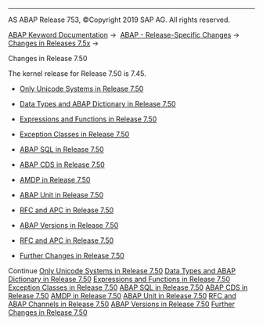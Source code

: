   

* * *

AS ABAP Release 753, ©Copyright 2019 SAP AG. All rights reserved.

[ABAP Keyword Documentation](https://help.sap.com/doc/abapdocu_753_index_htm/7.53/en-US/abenabap.htm) →  [ABAP - Release-Specific Changes](https://help.sap.com/doc/abapdocu_753_index_htm/7.53/en-US/abennews.htm) →  [Changes in Releases 7.5x](https://help.sap.com/doc/abapdocu_753_index_htm/7.53/en-US/abennews-75.htm) → 

Changes in Release 7.50

The kernel release for Release 7.50 is 7.45.

-   [Only Unicode Systems in Release 7.50](https://help.sap.com/doc/abapdocu_753_index_htm/7.53/en-US/abennews-750-unicode.htm)
    
-   [Data Types and ABAP Dictionary in Release 7.50](https://help.sap.com/doc/abapdocu_753_index_htm/7.53/en-US/abennews-750-types.htm)
    
-   [Expressions and Functions in Release 7.50](https://help.sap.com/doc/abapdocu_753_index_htm/7.53/en-US/abennews-750-expressions.htm)
    
-   [Exception Classes in Release 7.50](https://help.sap.com/doc/abapdocu_753_index_htm/7.53/en-US/abennews-750-exceptions.htm)
    
-   [ABAP SQL in Release 7.50](https://help.sap.com/doc/abapdocu_753_index_htm/7.53/en-US/abennews-750-open_sql.htm)
    
-   [ABAP CDS in Release 7.50](https://help.sap.com/doc/abapdocu_753_index_htm/7.53/en-US/abennews-750-abap_cds.htm)
    
-   [AMDP in Release 7.50](https://help.sap.com/doc/abapdocu_753_index_htm/7.53/en-US/abennews-750-amdp.htm)
    
-   [ABAP Unit in Release 7.50](https://help.sap.com/doc/abapdocu_753_index_htm/7.53/en-US/abennews-750-abap_unit.htm)
    
-   [RFC and APC in Release 7.50](https://help.sap.com/doc/abapdocu_753_index_htm/7.53/en-US/abennews-750-rfc.htm)
    
-   [ABAP Versions in Release 7.50](https://help.sap.com/doc/abapdocu_753_index_htm/7.53/en-US/abennews-750-abap_versions.htm)
    
-   [RFC and APC in Release 7.50](https://help.sap.com/doc/abapdocu_753_index_htm/7.53/en-US/abennews-750-rfc.htm)
    
-   [Further Changes in Release 7.50](https://help.sap.com/doc/abapdocu_753_index_htm/7.53/en-US/abennews-750-others.htm)
    

Continue
[Only Unicode Systems in Release 7.50](https://help.sap.com/doc/abapdocu_753_index_htm/7.53/en-US/abennews-750-unicode.htm)
[Data Types and ABAP Dictionary in Release 7.50](https://help.sap.com/doc/abapdocu_753_index_htm/7.53/en-US/abennews-750-types.htm)
[Expressions and Functions in Release 7.50](https://help.sap.com/doc/abapdocu_753_index_htm/7.53/en-US/abennews-750-expressions.htm)
[Exception Classes in Release 7.50](https://help.sap.com/doc/abapdocu_753_index_htm/7.53/en-US/abennews-750-exceptions.htm)
[ABAP SQL in Release 7.50](https://help.sap.com/doc/abapdocu_753_index_htm/7.53/en-US/abennews-750-open_sql.htm)
[ABAP CDS in Release 7.50](https://help.sap.com/doc/abapdocu_753_index_htm/7.53/en-US/abennews-750-abap_cds.htm)
[AMDP in Release 7.50](https://help.sap.com/doc/abapdocu_753_index_htm/7.53/en-US/abennews-750-amdp.htm)
[ABAP Unit in Release 7.50](https://help.sap.com/doc/abapdocu_753_index_htm/7.53/en-US/abennews-750-abap_unit.htm)
[RFC and ABAP Channels in Release 7.50](https://help.sap.com/doc/abapdocu_753_index_htm/7.53/en-US/abennews-750-rfc.htm)
[ABAP Versions in Release 7.50](https://help.sap.com/doc/abapdocu_753_index_htm/7.53/en-US/abennews-750-abap_versions.htm)
[Further Changes in Release 7.50](https://help.sap.com/doc/abapdocu_753_index_htm/7.53/en-US/abennews-750-others.htm)